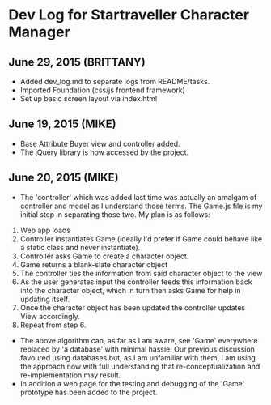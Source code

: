 # Dev Log for Startraveller Character Manager

## June 29, 2015 (BRITTANY)
- Added dev_log.md to separate logs from README/tasks.
- Imported Foundation (css/js frontend framework)
- Set up basic screen layout via index.html

## June 19, 2015 (MIKE)
- Base Attribute Buyer view and controller added.
- The jQuery library is now accessed by the project.

## June 20, 2015 (MIKE)
- The 'controller' which was added last time was actually an amalgam of controller and model as I understand those terms.  The Game.js file is my initial step in separating those two.  My plan is as follows:

1. Web app loads
2. Controller instantiates Game (ideally I'd prefer if Game could behave like a static class and never instantiate).
3. Controller asks Game to create a character object.
4. Game returns a blank-slate character object
5. The controller ties the information from said character object to the view
6. As the user generates input the controller feeds this information back into the character object, which in turn then asks Game for help in updating itself.
7. Once the character object has been updated the controller updates View accordingly.
8. Repeat from step 6.

- The above algorithm can, as far as I am aware, see 'Game' everywhere replaced by 'a database' with minimal hassle.  Our previous discussion favoured using databases but, as I am unfamiliar with them, I am using the approach now with full understanding that re-conceptualization and re-implementation may result.
- In addition a web page for the testing and debugging of the 'Game' prototype has been added to the project.
